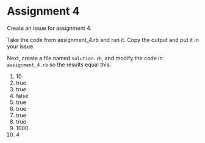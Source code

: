 # Assignment 4

Create an issue for assignment 4.

Take the code from assignment_4.rb and run it. Copy the output and put it in your issue.

Next, create a file named `solution.rb`, and modify the code in `assignment_4.rb` so the results equal this:

  1. 10
  2. true
  3. true
  4. false
  5. true
  6. true
  7. true
  8. true
  9. 1000
  10. 4
